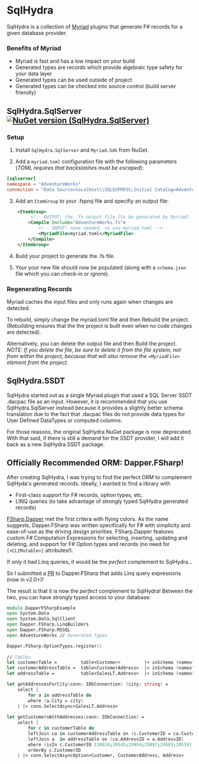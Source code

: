 # SqlHydra
SqlHydra is a collection of [Myriad](https://github.com/MoiraeSoftware/myriad) plugins that generate F# records for a given database provider.

### Benefits of Myriad
* Myriad is fast and has a low impact on your build
* Generated types are records which provide algebraic type safety for your data layer
* Generated types can be used outside of project
* Generated types can be checked into source control (build server friendly)


## SqlHydra.SqlServer [![NuGet version (SqlHydra.SqlServer)](https://img.shields.io/nuget/v/SqlHydra.SqlServer.svg?style=flat-square)](https://www.nuget.org/packages/SqlHydra.SqlServer/)

### Setup

1) Install `SqlHydra.SqlServer` and `Myriad.Sdk` from NuGet.

2) Add a `myriad.toml` configuration file with the following parameters (_TOML requires that backslashes must be escaped_):

```toml
[sqlserver]
namespace = "AdventureWorks"
connection = "Data Source=localhost\\SQLEXPRESS;Initial Catalog=AdventureWorksLT2019;Integrated Security=SSPI;"
```

3) Add an `ItemGroup` to your .fsproj file and specifiy an output file:

```xml
    <ItemGroup>
         <!-- OUTPUT: the .fs output file (to be generated by Myriad) -->
        <Compile Include="AdventureWorks.fs">
            <!-- INPUT: none needed, so use myriad.toml -->
            <MyriadFile>myriad.toml</MyriadFile>
        </Compile>
    </ItemGroup>
```

4) Build your project to generate the .fs file.

5) Your your new file should now be populated (along with a `schema.json` file which you can check-in or ignore).

### Regenerating Records
Myriad caches the input files and only runs again when changes are detected.

To rebuild, simply change the myriad.toml file and then Rebuild the project. (Rebuilding ensures that the the project is built even when no code changes are detected).

Alternatively, you can delete the output file and then Build the project.  
_NOTE: If you delete the file, be sure to delete it from the file system, not from within the project, because that will also remove the `<MyriadFile>` element from the project._

## SqlHydra.SSDT

SqlHydra started out as a single Myriad plugin that used a SQL Server SSDT .dacpac file as an input. 
However, it is recommended that you use SqlHydra.SqlServer instead because it provides a slightly better schema translation due to the fact that .dacpac files do not provide data types for User Defined DataTypes or computed columns. 

For those reasons, the original SqlHydra NuGet package is now deprecated. 
With that said, if there is still a demand for the SSDT provider, I will add it back as a new SqlHydra.SSDT package.



## Officially Recommended ORM: Dapper.FSharp!

After creating SqlHydra, I was trying to find the perfect ORM to complement SqlHyda's generated records.
Ideally, I wanted to find a library with 
- First-class support for F# records, option types, etc.
- LINQ queries (to take advantage of strongly typed SqlHydra generated records)

[FSharp.Dapper](https://github.com/Dzoukr/Dapper.FSharp) met the first critera with flying colors. 
As the name suggests, Dapper.FSharp was written specifically for F# with simplicity and ease-of-use as the driving design priorities.
FSharp.Dapper features custom F# Computation Expressions for selecting, inserting, updating and deleting, and support for F# Option types and records (no need for `[<CLIMutable>]` attributes!).

If only it had Linq queries, it would be the _perfect_ complement to SqlHydra...

So I submitted a [PR](https://github.com/Dzoukr/Dapper.FSharp/pull/26) to Dapper.FSharp that adds Linq query expressions (now in v2.0+)!

The result is that it is now the _perfect_ complement to SqlHydra!
Between the two, you can have strongly typed access to your database:

```fsharp
module DapperFSharpExample
open System.Data
open System.Data.SqlClient
open Dapper.FSharp.LinqBuilders
open Dapper.FSharp.MSSQL
open AdventureWorks // Generated Types

Dapper.FSharp.OptionTypes.register()
    
// Tables
let customerTable =         table<Customer>         |> inSchema (nameof SalesLT)
let customerAddressTable =  table<CustomerAddress>  |> inSchema (nameof SalesLT)
let addressTable =          table<SalesLT.Address>  |> inSchema (nameof SalesLT)

let getAddressesForCity(conn: IDbConnection) (city: string) = 
    select {
        for a in addressTable do
        where (a.City = city)
    } |> conn.SelectAsync<SalesLT.Address>
    
let getCustomersWithAddresses(conn: IDbConnection) =
    select {
        for c in customerTable do
        leftJoin ca in customerAddressTable on (c.CustomerID = ca.CustomerID)
        leftJoin a  in addressTable on (ca.AddressID = a.AddressID)
        where (isIn c.CustomerID [30018;29545;29954;29897;29503;29559])
        orderBy c.CustomerID
    } |> conn.SelectAsyncOption<Customer, CustomerAddress, Address>

```


